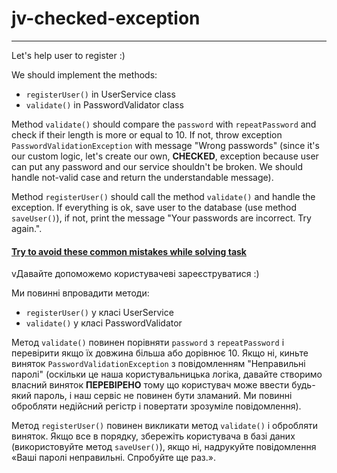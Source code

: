 # jv-checked-exception

---
Let's help user to register :)

We should implement the methods:

- `registerUser()` in UserService class
- `validate()` in PasswordValidator class

Method `validate()` should compare the `password` with `repeatPassword` and check
if their length is more or equal to 10. If not, throw exception `PasswordValidationException`
with message "Wrong passwords" (since it's our custom logic, let's create our own, **CHECKED**, exception
because user can put any password and our service shouldn't be broken. We should handle not-valid case and return the understandable message).

Method `registerUser()` should call the method `validate()` and handle the exception.
If everything is ok, save user to the database (use method `saveUser()`),
if not, print the message "Your passwords are incorrect. Try again.".

#### [Try to avoid these common mistakes while solving task](https://mate-academy.github.io/jv-program-common-mistakes/java-core/exceptions/password-validation)
vДавайте допоможемо користувачеві зареєструватися :)

Ми повинні впровадити методи:

- `registerUser()` у класі UserService
- `validate()` у класі PasswordValidator

Метод `validate()` повинен порівняти `password` з `repeatPassword` і перевірити
якщо їх довжина більша або дорівнює 10. Якщо ні, киньте виняток `PasswordValidationException`
з повідомленням "Неправильні паролі" (оскільки це наша користувальницька логіка, давайте створимо власний виняток **ПЕРЕВІРЕНО**
тому що користувач може ввести будь-який пароль, і наш сервіс не повинен бути зламаний. Ми повинні обробляти недійсний регістр і повертати зрозуміле повідомлення).

Метод `registerUser()` повинен викликати метод `validate()` і обробляти виняток.
Якщо все в порядку, збережіть користувача в базі даних (використовуйте метод `saveUser()`),
якщо ні, надрукуйте повідомлення «Ваші паролі неправильні. Спробуйте ще раз.».
